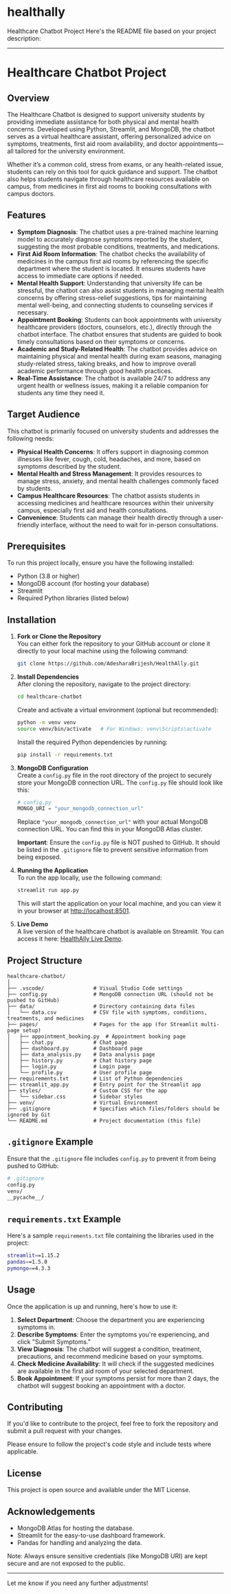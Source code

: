 # healthally
Healthcare Chatbot Project
Here's the README file based on your project description:

---

# Healthcare Chatbot Project

## Overview
The Healthcare Chatbot is designed to support university students by providing immediate assistance for both physical and mental health concerns. Developed using Python, Streamlit, and MongoDB, the chatbot serves as a virtual healthcare assistant, offering personalized advice on symptoms, treatments, first aid room availability, and doctor appointments—all tailored for the university environment.

Whether it’s a common cold, stress from exams, or any health-related issue, students can rely on this tool for quick guidance and support. The chatbot also helps students navigate through healthcare resources available on campus, from medicines in first aid rooms to booking consultations with campus doctors.

## Features

- **Symptom Diagnosis**: The chatbot uses a pre-trained machine learning model to accurately diagnose symptoms reported by the student, suggesting the most probable conditions, treatments, and medications.
- **First Aid Room Information**: The chatbot checks the availability of medicines in the campus first aid rooms by referencing the specific department where the student is located. It ensures students have access to immediate care options if needed.
- **Mental Health Support**: Understanding that university life can be stressful, the chatbot can also assist students in managing mental health concerns by offering stress-relief suggestions, tips for maintaining mental well-being, and connecting students to counseling services if necessary.
- **Appointment Booking**: Students can book appointments with university healthcare providers (doctors, counselors, etc.), directly through the chatbot interface. The chatbot ensures that students are guided to book timely consultations based on their symptoms or concerns.
- **Academic and Study-Related Health**: The chatbot provides advice on maintaining physical and mental health during exam seasons, managing study-related stress, taking breaks, and how to improve overall academic performance through good health practices.
- **Real-Time Assistance**: The chatbot is available 24/7 to address any urgent health or wellness issues, making it a reliable companion for students any time they need it.

## Target Audience
This chatbot is primarily focused on university students and addresses the following needs:

- **Physical Health Concerns**: It offers support in diagnosing common illnesses like fever, cough, cold, headaches, and more, based on symptoms described by the student.
- **Mental Health and Stress Management**: It provides resources to manage stress, anxiety, and mental health challenges commonly faced by students.
- **Campus Healthcare Resources**: The chatbot assists students in accessing medicines and healthcare resources within their university campus, especially first aid and health consultations.
- **Convenience**: Students can manage their health directly through a user-friendly interface, without the need to wait for in-person consultations.

## Prerequisites
To run this project locally, ensure you have the following installed:

- Python (3.8 or higher)
- MongoDB account (for hosting your database)
- Streamlit
- Required Python libraries (listed below)

## Installation

1. **Fork or Clone the Repository**  
   You can either fork the repository to your GitHub account or clone it directly to your local machine using the following command:
   ```bash
   git clone https://github.com/AdesharaBrijesh/HealthAlly.git
   ```

2. **Install Dependencies**  
   After cloning the repository, navigate to the project directory:
   ```bash
   cd healthcare-chatbot
   ```

   Create and activate a virtual environment (optional but recommended):
   ```bash
   python -m venv venv
   source venv/bin/activate   # For Windows: venv\Scripts\activate
   ```

   Install the required Python dependencies by running:
   ```bash
   pip install -r requirements.txt
   ```

3. **MongoDB Configuration**  
   Create a `config.py` file in the root directory of the project to securely store your MongoDB connection URL. The `config.py` file should look like this:

   ```python
   # config.py
   MONGO_URI = "your_mongodb_connection_url"
   ```

   Replace `"your_mongodb_connection_url"` with your actual MongoDB connection URL. You can find this in your MongoDB Atlas cluster.

   **Important**: Ensure the `config.py` file is NOT pushed to GitHub. It should be listed in the `.gitignore` file to prevent sensitive information from being exposed.

4. **Running the Application**  
   To run the app locally, use the following command:
   ```bash
   streamlit run app.py
   ```

   This will start the application on your local machine, and you can view it in your browser at [http://localhost:8501](http://localhost:8501).

5. **Live Demo**  
   A live version of the healthcare chatbot is available on Streamlit. You can access it here: [HealthAlly Live Demo](https://share.streamlit.io/).

## Project Structure

```
healthcare-chatbot/
│
├── .vscode/                # Visual Studio Code settings
├── config.py               # MongoDB connection URL (should not be pushed to GitHub)
├── data/                   # Directory containing data files
│   └── data.csv            # CSV file with symptoms, conditions, treatments, and medicines
├── pages/                  # Pages for the app (for Streamlit multi-page setup)
│   ├── appointment_booking.py  # Appointment booking page
│   ├── chat.py             # Chat page
│   ├── dashboard.py        # Dashboard page
│   ├── data_analysis.py    # Data analysis page
│   ├── history.py          # Chat history page
│   ├── login.py            # Login page
│   └── profile.py          # User profile page
├── requirements.txt        # List of Python dependencies
├── streamlit_app.py        # Entry point for the Streamlit app
├── styles/                 # Custom CSS for the app
│   └── sidebar.css         # Sidebar styles
├── venv/                   # Virtual Environment
├── .gitignore              # Specifies which files/folders should be ignored by Git
└── README.md               # Project documentation (this file)
```

## `.gitignore` Example
Ensure that the `.gitignore` file includes `config.py` to prevent it from being pushed to GitHub:

```bash
# .gitignore
config.py
venv/
__pycache__/
```

## `requirements.txt` Example
Here's a sample `requirements.txt` file containing the libraries used in the project:

```bash
streamlit==1.15.2
pandas==1.5.0
pymongo==4.3.3
```

## Usage
Once the application is up and running, here's how to use it:

1. **Select Department**: Choose the department you are experiencing symptoms in.
2. **Describe Symptoms**: Enter the symptoms you're experiencing, and click "Submit Symptoms."
3. **View Diagnosis**: The chatbot will suggest a condition, treatment, precautions, and recommend medicine based on your symptoms.
4. **Check Medicine Availability**: It will check if the suggested medicines are available in the first aid room of your selected department.
5. **Book Appointment**: If your symptoms persist for more than 2 days, the chatbot will suggest booking an appointment with a doctor.

## Contributing
If you'd like to contribute to the project, feel free to fork the repository and submit a pull request with your changes.

Please ensure to follow the project's code style and include tests where applicable.

## License
This project is open source and available under the MIT License.

## Acknowledgements
- MongoDB Atlas for hosting the database.
- Streamlit for the easy-to-use dashboard framework.
- Pandas for handling and analyzing the data.

Note: Always ensure sensitive credentials (like MongoDB URI) are kept secure and are not exposed to the public.

--- 

Let me know if you need any further adjustments!
